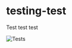 # testing-test
Test test test

![Tests](https://github.com/Approaching-Truth/testing-test/actions/workflows/tests.yml/badge.svg)
